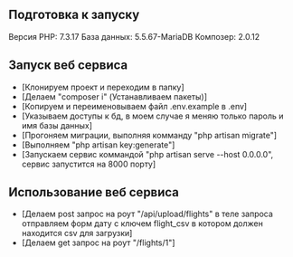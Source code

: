 ## Подготовка к запуску
Версия PHP: 7.3.17
База данных: 5.5.67-MariaDB
Композер: 2.0.12
## Запуск веб сервиса
- [Клонируем проект и переходим в папку] 
- [Делаем "composer i" (Устанавливаем пакеты)]
- [Копируем и переименовываем файл .env.example в .env]
- [Указываем доступы к бд, в моем случае я меняю только пароль и имя базы данных]
- [Прогоняем миграции, выполняя комманду "php artisan migrate"]
- [Выполняем "php artisan key:generate"]
- [Запускаем сервис коммандой "php artisan serve --host 0.0.0.0", сервис запустится на 8000 порту]
## Использование веб сервиса
- [Делаем post запрос на роут "/api/upload/flights" в теле запроса отправляем форм дату с ключем flight_csv в котором должен находится csv для загрузки]
- [Делаем get запрос на роут "/flights/1"]